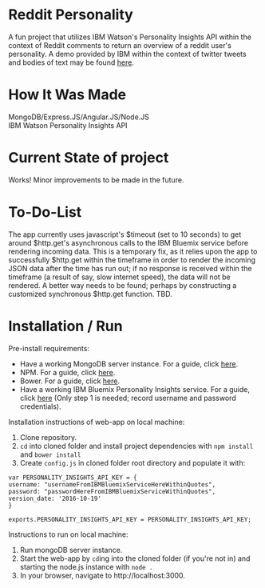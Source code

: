 # Reddit Personality

A fun project that utilizes IBM Watson's Personality Insights API within the context of Reddit comments to return an overview of a reddit user's personality. A demo provided by IBM within the context of twitter tweets and bodies of text may be found [here](http://personality-insights-livedemo.mybluemix.net).

# How It Was Made

MongoDB/Express.JS/Angular.JS/Node.JS  
IBM Watson Personality Insights API  

# Current State of project

Works! Minor improvements to be made in the future.

# To-Do-List  

The app currently uses javascript's $timeout (set to 10 seconds) to get around $http.get's asynchronous calls to the IBM Bluemix service before rendering incoming data. This is a temporary fix, as it relies upon the app to successfully $http.get within the timeframe in order to render the incoming JSON data after the time has run out; if no response is received within the timeframe (a result of say, slow internet speed), the data will not be rendered. A better way needs to be found; perhaps by constructing a customized synchronous $http.get function. TBD.  

# Installation / Run

Pre-install requirements:  
- Have a working MongoDB server instance. For a guide, click [here](https://treehouse.github.io/installation-guides/mac/mongo-mac.html).
- NPM. For a guide, click [here](http://blog.teamtreehouse.com/install-node-js-npm-mac).
- Bower. For a guide, click [here](https://bower.io/).
- Have a working IBM Bluemix Personality Insights service. For a guide, click [here](https://console.bluemix.net/docs/services/personality-insights/getting-started.html#gettingstarted) (Only step 1 is needed; record username and password credentials).

Installation instructions of web-app on local machine:  
1. Clone repository.
2. ``` cd ``` into cloned folder and install project dependencies with ``` npm install ```  and ``` bower install ```  
3. Create ``` config.js ``` in cloned folder root directory and populate it with:

```
var PERSONALITY_INSIGHTS_API_KEY = {
username: "usernameFromIBMBluemixServiceHereWithinQuotes",
password: "passwordHereFromIBMBluemixServiceWithinQuotes",
version_date: '2016-10-19'
}

exports.PERSONALITY_INSIGHTS_API_KEY = PERSONALITY_INSIGHTS_API_KEY;

```

Instructions to run on local machine:  
1. Run mongoDB server instance.  
2. Start the web-app by ``` cd ```ing into the cloned folder (if you're not in) and starting the node.js instance with  ``` node . ```
3. In your browser, navigate to http://localhost:3000.
